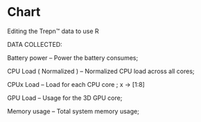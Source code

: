 # Chart
Editing the Trepn™ data to use R


DATA COLLECTED:


Battery power  – Power the battery consumes;

CPU Load ( Normalized )  – Normalized CPU load across all cores;

CPUx Load  – Load for each CPU core ; x -> [1:8]

GPU Load  – Usage for the 3D GPU core;

Memory usage – Total system memory usage;

